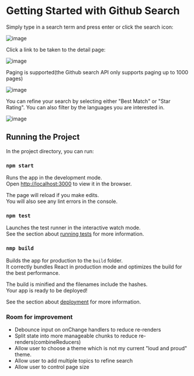 # Getting Started with Github Search

Simply type in a search term and press enter or click the search icon:

![image](https://user-images.githubusercontent.com/6589669/127691626-0229bf22-0049-4ff3-af50-96b063940e0f.png)

Click a link to be taken to the detail page:

![image](https://user-images.githubusercontent.com/6589669/127691894-22ea9ec5-de43-40da-a362-11e023997fb8.png)

Paging is supported(the Github search API only supports paging up to 1000 pages)

![image](https://user-images.githubusercontent.com/6589669/127692318-0d919afc-67c2-414d-9eb2-43964845ae4b.png)

You can refine your search by selecting either "Best Match" or "Star Rating". You can also filter by the languages you are interested in.

![image](https://user-images.githubusercontent.com/6589669/127692636-1f452558-acae-4f75-be6b-214b72b9ca49.png)

## Running the Project

In the project directory, you can run:

### `npm start`

Runs the app in the development mode.\
Open [http://localhost:3000](http://localhost:3000) to view it in the browser.

The page will reload if you make edits.\
You will also see any lint errors in the console.

### `npm test`

Launches the test runner in the interactive watch mode.\
See the section about [running tests](https://facebook.github.io/create-react-app/docs/running-tests) for more information.

### `nmp build`

Builds the app for production to the `build` folder.\
It correctly bundles React in production mode and optimizes the build for the best performance.

The build is minified and the filenames include the hashes.\
Your app is ready to be deployed!

See the section about [deployment](https://facebook.github.io/create-react-app/docs/deployment) for more information.

### Room for improvement
* Debounce input on onChange handlers to reduce re-renders 
* Split state into more manageable chunks to reduce re-renders(combineReducers)
* Allow user to choose a theme which is not my current "loud and proud" theme.
* Allow user to add multiple topics to refine search
* Allow user to control page size


